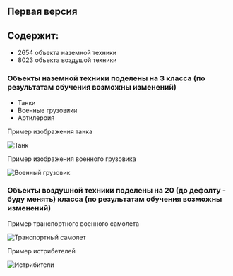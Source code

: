 ## Первая версия 

## Содержит:

- 2654 объекта наземной техники
- 8023 объекта воздушой техники 

### Объекты наземной техники поделены на 3 класса (по результатам обучения возможны изменений)
- Танки 
- Военные грузовики 
- Артилеррия 

Пример изображения танка

![Танк ](/home/maksim/Myfolder/Magistr/VKR/image/img_md/3.jpg)

Пример изображения военного грузовика

![Военный грузовик ](/home/maksim/Myfolder/Magistr/VKR/image/img_md/4.jpg)


### Объекты воздушной техники поделены на 20 (до дефолту - буду менять)  класса (по результатам обучения возможны изменений)


Пример транспортного военного самолета

![Транспортный самолет ](/home/maksim/Myfolder/Magistr/VKR/image/img_md/1.jpg)

Пример истрибетелей

![Истрибители ](/home/maksim/Myfolder/Magistr/VKR/image/img_md/2.jpg)